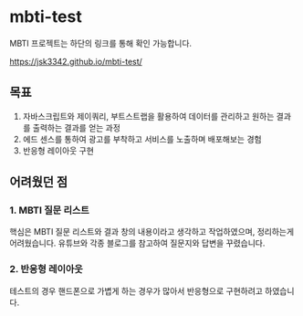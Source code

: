 # mbti-test

MBTI 프로젝트는 하단의 링크를 통해 확인 가능합니다.

https://jsk3342.github.io/mbti-test/

## 목표

1. 자바스크립트와 제이쿼리, 부트스트랩을 활용하여 데이터를 관리하고 원하는 결과를 출력하는 결과를 얻는 과정
2. 에드 센스를 통하여 광고를 부착하고 서비스를 노출하며 배포해보는 경험
3. 반응형 레이아웃 구현

## 어려웠던 점

### 1. MBTI 질문 리스트

핵심은 MBTI 질문 리스트와 결과 창의 내용이라고 생각하고 작업하였으며, 정리하는게 어려웠습니다. 유튜브와 각종 블로그를 참고하여 질문지와 답변을 꾸렸습니다.

### 2. 반응형 레이아웃

테스트의 경우 핸드폰으로 가볍게 하는 경우가 많아서 반응형으로 구현하려고 하였습니다.
